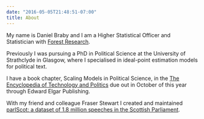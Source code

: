 ```yaml
---
date: "2016-05-05T21:48:51-07:00"
title: About
---
```


My name is Daniel Braby and I am a Higher Statistical Officer and Statistician with [Forest Research](https://www.forestresearch.gov.uk/).


Previously I was pursuing a PhD in Political Science at the University of Strathclyde in Glasgow, where I specialised in ideal-point estimation models for political text.


I have a book chapter, Scaling Models in Political Science, in the [The Encyclopedia of Technology and Politics](https://www.e-elgar.com/shop/gbp/elgar-encyclopedia-of-technology-and-politics-9781800374256.html) due out in October of this year through Edward Elgar Publishing.

With my friend and colleague Fraser Stewart I created and maintained [parlScot: a dataset of 1.8 million speeches in the Scottish Parliament](https://dataverse.harvard.edu/dataset.xhtml?persistentId=doi:10.7910/DVN/EQ9WBE).